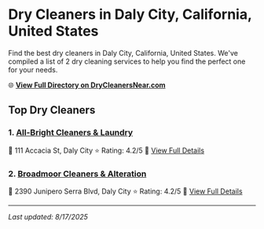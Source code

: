 # Dry Cleaners in Daly City, California, United States

Find the best dry cleaners in Daly City, California, United States. We've compiled a list of 2 dry cleaning services to help you find the perfect one for your needs.

🌐 **[View Full Directory on DryCleanersNear.com](https://drycleanersnear.com/city/US/California/Daly%20City)**

## Top Dry Cleaners

### 1. [All-Bright Cleaners & Laundry](https://drycleanersnear.com/dryCleaner/689d4343756b71cad101ef9a/all-bright-cleaners-laundry)
📍 111 Accacia St, Daly City
⭐ Rating: 4.2/5
🔗 [View Full Details](https://drycleanersnear.com/dryCleaner/689d4343756b71cad101ef9a/all-bright-cleaners-laundry)

### 2. [Broadmoor Cleaners & Alteration](https://drycleanersnear.com/dryCleaner/689d4385756b71cad101f19e/broadmoor-cleaners-alteration)
📍 2390 Junipero Serra Blvd, Daly City
⭐ Rating: 4.2/5
🔗 [View Full Details](https://drycleanersnear.com/dryCleaner/689d4385756b71cad101f19e/broadmoor-cleaners-alteration)


---

*Last updated: 8/17/2025*
